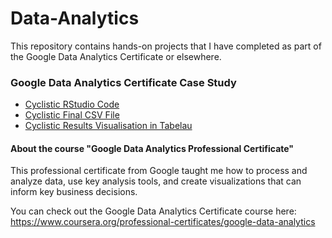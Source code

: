 # Data-Analytics
This repository contains hands-on projects that I have completed as part of the Google Data Analytics Certificate or elsewhere.

### Google Data Analytics Certificate Case Study

* [Cyclistic RStudio Code](https://github.com/EvgenJY2K2/Data-Analytics/blob/main/Cyclistic%20Case%20Study%20RStudio%20Code)  
* [Cyclistic Final CSV File](https://github.com/EvgenJY2K2/Data-Analytics/blob/main/Cyclistic_Final_Ride%20length.csv)
* [Cyclistic Results Visualisation in Tabelau](https://github.com/EvgenJY2K2/Data-Analytics/issues/1#issue-1409279705)

#### About the course "Google Data Analytics Professional Certificate"


This professional certificate from Google taught me how to process and analyze data, use key analysis tools, and create visualizations that can inform key business decisions.

You can check out the Google Data Analytics Certificate course here: https://www.coursera.org/professional-certificates/google-data-analytics
